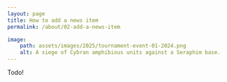 ```yaml
---
layout: page
title: How to add a news item
permalink: /about/02-add-a-news-item

image:
    path: assets/images/2025/tournament-event-01-2024.png
    alt: A siege of Cybran amphibious units against a Seraphim base.
---
```


Todo!
